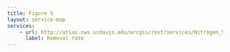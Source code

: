 ```yaml
---
title: Figure 5
layout: service-map
services: 
    - url: http://atlas.cws.ucdavis.edu/arcgis/rest/services/Nitrogen_Sources_and_Loading_to_Groundwater_TR2/Fig05_Nitrogen_removal_rate_in_harvested_materials/MapServer
      label: Removal rate
---
```

